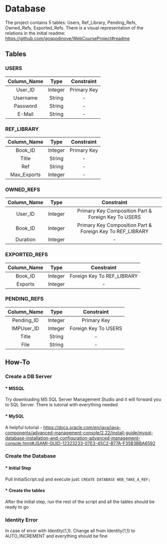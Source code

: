 # Database

The project contains 5 tables: Users, Ref_Library, Pending_Refs, Owned_Refs, Exported_Refs. There is a visual representation of the relations in the initial readme: https://github.com/gospodinove/WebCourseProject#readme

## Tables
### USERS
| Column_Name | Type | Constraint |
|:--:|:--:|:--:|
| User_ID | Integer | Primary Key |
| Username | String | - |
| Password | String | - |
| E-Mail | String | - |

### REF_LIBRARY
| Column_Name | Type | Constraint |
|:--:|:--:|:--:|
| Book_ID | Integer | Primary Key |
| Title | String | - |
| Ref | String | - |
| Max_Exports | Integer | - |

### OWNED_REFS
| Column_Name | Type | Constraint |
|:--:|:--:|:--:|
| User_ID | Integer | Primary Key Composition Part & Foreign Key To USERS |
| Book_ID | Integer | Primary Key Composition Part & Foreign Key To REF_LIBRARY |
| Duration | Integer | - |

### EXPORTED_REFS
| Column_Name | Type | Constraint |
|:--:|:--:|:--:|
| Book_ID | Integer | Foreign Key To REF_LIBRARY |
| Exports | Integer | - |

### PENDING_REFS
| Column_Name | Type | Constraint |
|:--:|:--:|:--:|
| Pending_ID | Integer | Primary Key |
| IMPUser_ID | Integer | Foreign Key To USERS |
| Title | String | - |
| File | String | - |

## How-To
### Create a DB Server
#### * MSSQL 
Try downloading MS SQL Server Management Studio and it will forward you to SQL Server. There is tutorial with everything needed.
#### * MySQL
A helpful tutorial - https://docs.oracle.com/en/java/java-components/advanced-management-console/2.22/install-guide/mysql-database-installation-and-configuration-advanced-management-console.html#JSAMI-GUID-12323233-07E3-45C2-B77A-F35B3BBA6592
### Create the Database
#### * Initial Step
Pull InitialScript.sql and execute just:
`CREATE DATABASE WEB_TAKE_A_REF;`
#### * Create the tables
After the initial step, run the rest of the script and all the tables should be ready to go
### Identity Error
In case of error with Identity(1,1). Change all from Identity(1,1) to AUTO_INCREMENT and everything should be fine
